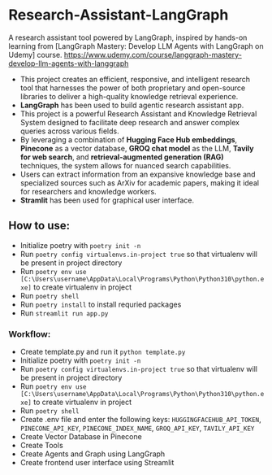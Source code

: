 # Research-Assistant-LangGraph
A research assistant tool powered by LangGraph, inspired by hands-on learning from [LangGraph Mastery: Develop LLM Agents with LangGraph on Udemy] course. https://www.udemy.com/course/langgraph-mastery-develop-llm-agents-with-langgraph
-   This project creates an efficient, responsive, and intelligent research tool that harnesses the power of both proprietary and open-source libraries to deliver a high-quality knowledge retrieval experience.
-   **LangGraph** has been used to build agentic research assistant app.
-   This project is a powerful Research Assistant and Knowledge Retrieval System designed to facilitate deep research and answer complex queries across various fields. 
-   By leveraging a combination of **Hugging Face Hub embeddings**, **Pinecone** as a vector database, **GROQ chat model** as the LLM, **Tavily for web search**, and **retrieval-augmented generation (RAG)** techniques, the system allows for nuanced search capabilities. 
-   Users can extract information from an expansive knowledge base and specialized sources such as ArXiv for academic papers, making it ideal for researchers and knowledge workers.
-   **Stramlit** has been used for graphical user interface.

## How to use:
-   Initialize poetry with `poetry init -n`
-   Run `poetry config virtualenvs.in-project true` so that virtualenv will be present in project directory
-   Run `poetry env use [C:\Users\username\AppData\Local\Programs\Python\Python310\python.exe]` to create virtualenv in project
-   Run `poetry shell`
-   Run `poetry install` to install requried packages
-   Run `streamlit run app.py`

### Workflow:
-   Create template.py and run it `python template.py`
-   Initialize poetry with `poetry init -n`
-   Run `poetry config virtualenvs.in-project true` so that virtualenv will be present in project directory
-   Run `poetry env use [C:\Users\username\AppData\Local\Programs\Python\Python310\python.exe]` to create virtualenv in project
-   Run `poetry shell`
-   Create .env file and enter the following keys: `HUGGINGFACEHUB_API_TOKEN`, `PINECONE_API_KEY`, `PINECONE_INDEX_NAME`, `GROQ_API_KEY`, `TAVILY_API_KEY`
-   Create Vector Database in Pinecone
-   Create Tools
-   Create Agents and Graph using LangGraph
-   Create frontend user interface using Streamlit


